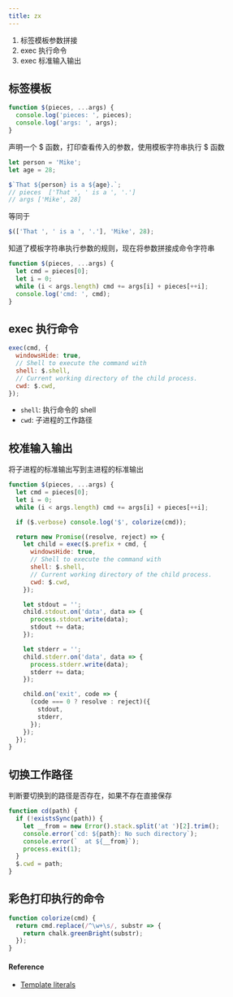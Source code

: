 ```yaml
---
title: zx
---
```


1. 标签模板参数拼接
2. exec 执行命令
3. exec 标准输入输出

## 标签模板

```js
function $(pieces, ...args) {
  console.log('pieces: ', pieces);
  console.log('args: ', args);
}
```

声明一个 \$ 函数，打印查看传入的参数，使用模板字符串执行 \$ 函数

```js
let person = 'Mike';
let age = 28;

$`That ${person} is a ${age}.`;
// pieces  ['That ', ' is a ', '.']
// args ['Mike', 28]
```

等同于

```js
$(['That ', ' is a ', '.'], 'Mike', 28);
```

知道了模板字符串执行参数的规则，现在将参数拼接成命令字符串

```js
function $(pieces, ...args) {
  let cmd = pieces[0];
  let i = 0;
  while (i < args.length) cmd += args[i] + pieces[++i];
  console.log('cmd: ', cmd);
}
```

## exec 执行命令

```js
exec(cmd, {
  windowsHide: true,
  // Shell to execute the command with
  shell: $.shell,
  // Current working directory of the child process.
  cwd: $.cwd,
});
```

- `shell`: 执行命令的 shell
- `cwd`: 子进程的工作路径

## 校准输入输出

将子进程的标准输出写到主进程的标准输出

```js
function $(pieces, ...args) {
  let cmd = pieces[0];
  let i = 0;
  while (i < args.length) cmd += args[i] + pieces[++i];

  if ($.verbose) console.log('$', colorize(cmd));

  return new Promise((resolve, reject) => {
    let child = exec($.prefix + cmd, {
      windowsHide: true,
      // Shell to execute the command with
      shell: $.shell,
      // Current working directory of the child process.
      cwd: $.cwd,
    });

    let stdout = '';
    child.stdout.on('data', data => {
      process.stdout.write(data);
      stdout += data;
    });

    let stderr = '';
    child.stderr.on('data', data => {
      process.stderr.write(data);
      stderr += data;
    });

    child.on('exit', code => {
      (code === 0 ? resolve : reject)({
        stdout,
        stderr,
      });
    });
  });
}
```

## 切换工作路径

判断要切换到的路径是否存在，如果不存在直接保存

```js
function cd(path) {
  if (!existsSync(path)) {
    let __from = new Error().stack.split('at ')[2].trim();
    console.error(`cd: ${path}: No such directory`);
    console.error(`  at ${__from}`);
    process.exit(1);
  }
  $.cwd = path;
}
```

## 彩色打印执行的命令

```js
function colorize(cmd) {
  return cmd.replace(/^\w+\s/, substr => {
    return chalk.greenBright(substr);
  });
}
```

#### Reference

- [Template literals](https://developer.mozilla.org/en-US/docs/Web/JavaScript/Reference/Template_literals#tagged_templates)
